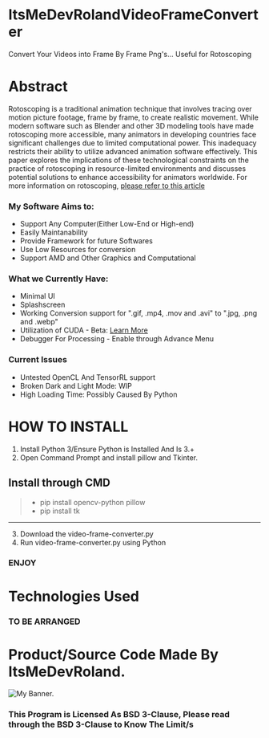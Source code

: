 # ItsMeDevRolandVideoFrameConverter
Convert Your Videos into Frame By Frame Png's... Useful for Rotoscoping

# Abstract
Rotoscoping is a traditional animation technique that involves tracing over motion picture footage, frame by frame, to create realistic movement. While modern software such as Blender and other 3D modeling tools have made rotoscoping more accessible, many animators in developing countries face significant challenges due to limited computational power. This inadequacy restricts their ability to utilize advanced animation software effectively. This paper explores the implications of these technological constraints on the practice of rotoscoping in resource-limited environments and discusses potential solutions to enhance accessibility for animators worldwide. For more information on rotoscoping, [please refer to this article](https://en.wikipedia.org/wiki/Rotoscoping)

### My Software Aims to:
- Support Any Computer(Either Low-End or High-end)
- Easily Maintanability
- Provide Framework for future Softwares
- Use Low Resources for conversion
- Support AMD and Other Graphics and Computational

### What we Currently Have:
- Minimal UI
- Splashscreen
- Working Conversion support for ".gif, .mp4, .mov and .avi" to ".jpg, .png and .webp"
- Utilization of CUDA - Beta: [Learn More](https://blogs.nvidia.com/blog/what-is-cuda-2/)
- Debugger For Processing - Enable through Advance Menu

### Current Issues
- Untested OpenCL And TensorRL support
- Broken Dark and Light Mode: WIP
- High Loading Time: Possibly Caused By Python

# HOW TO INSTALL
1. Install Python 3/Ensure Python is Installed And Is 3.+
2. Open Command Prompt and install pillow and Tkinter.
## Install through CMD ##
> - pip install opencv-python pillow
> - pip install tk
----
3. Download the video-frame-converter.py
4. Run video-frame-converter.py using Python
### ENJOY ###

# Technologies Used
### TO BE ARRANGED ###


# Product/Source Code Made By ItsMeDevRoland.
<picture>
  <source media="(prefers-color-scheme: dark)" srcset="https://github.com/user-attachments/assets/1c7d360e-ef57-48ae-8e64-5c82075aa380">
  <source media="(prefers-color-scheme: light)" srcset="https://github.com/user-attachments/assets/1c7d360e-ef57-48ae-8e64-5c82075aa380">
  <img alt="My Banner." src="https://github.com/user-attachments/assets/1c7d360e-ef57-48ae-8e64-5c82075aa380">
</picture>

### This Program is Licensed As BSD 3-Clause, Please read through the BSD 3-Clause to Know The Limit/s ###

